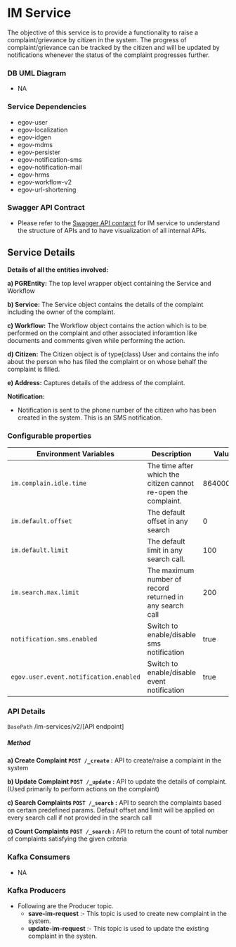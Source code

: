 # IM Service
The objective of this service is to provide a functionality to raise a complaint/grievance by citizen in the system. The progress of complaint/grievance can be tracked by
the citizen and will be updated by notifications whenever the status of the complaint progresses further.
### DB UML Diagram

- NA

### Service Dependencies
- egov-user
- egov-localization
- egov-idgen
- egov-mdms
- egov-persister
- egov-notification-sms
- egov-notification-mail
- egov-hrms
- egov-workflow-v2
- egov-url-shortening


### Swagger API Contract
- Please refer to the [Swagger API contarct](https://raw.githubusercontent.com/egovernments/municipal-services/master/docs/im-services.yml) for IM service to understand the structure of APIs and to have visualization of all internal APIs.


## Service Details
**Details of all the entities involved:**

**a) PGREntity:** The top level wrapper object containing the Service and Workflow

**b) Service:** The Service object contains the details of the complaint including the owner of the complaint.

**c) Workflow:** The Workflow object contains the action which is to be performed on the complaint and other associated inforamtion like documents and comments given while performing the action.

**d) Citizen:** The Citizen object is of type(class) User  and contains the info about the person who has filed the complaint or on whose behalf the complaint is filled.

**e) Address:** Captures details of the address of the complaint.



**Notification:**
- Notification is sent to the phone number of the citizen who has been created in the system. This is an SMS notification.


### Configurable properties

| Environment Variables                     | Description                                                                                                                                               | Value                                             |
| ----------------------------------------- | ----------------------------------------------------------------------------------------------------------------------------------------------------------|---------------------------------------------------|
| `im.complain.idle.time`                  | The time after which the citizen cannot re-open the complaint.                                                                                            | 864000000                                         |
| `im.default.offset`                      | The default offset in any search                                                                                                                          | 0                                                 |
| `im.default.limit`                       | The default limit in any search call.                                                                                                                     | 100                                               |
| `im.search.max.limit`                    | The maximum number of record returned in any search call                                                                                                  | 200                                               |
| `notification.sms.enabled`                | Switch to enable/disable sms notification                                                                                                                 | true                                              |
| `egov.user.event.notification.enabled`    | Switch to enable/disable event notification                                                                                                               | true                                              |
### API Details

`BasePath` /im-services/v2/[API endpoint]

##### Method
**a) Create Complaint `POST /_create` :** API to create/raise a complaint in the system

**b) Update Complaint `POST /_update` :** API to update the details of complaint.(Used primarily to perform actions on the complaint)

**c) Search Complaints `POST /_search` :** API to search the complaints based on certain predefined params. Default offset and limit will be applied on every search call if not provided in the search call

**c) Count Complaints `POST /_search` :** API to return the count of total number of complaints satisfying the given criteria

### Kafka Consumers

- NA

### Kafka Producers

- Following are the Producer topic.
    - **save-im-request** :- This topic is used to create new complaint in the system.
    - **update-im-request** :- This topic is used to update the existing complaint in the systen.

